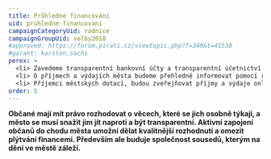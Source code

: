 ```yaml
---
title: Průhledné financování
uid: pruhledne-financovani
campaignCategoryUid: radnice
campaignGroupUid: volby2018
#approved: https://forum.pirati.cz/viewtopic.php?f=349&t=41530
#garant: karsten.sachs
perex: >
  <li> Zavedeme transparentní bankovní účty a transparentní účetnictví obce.</li>
  <li> O příjmech a výdajích města budeme přehledně informovat pomocí rozklikávacího rozpočtu.</li>
  <li> Příjemci městských dotací, budou zveřejňovat příjmy a výdaje online.</li>
order: 5
---
```


**Občané mají mít právo rozhodovat o věcech, které se jich osobně týkají, a město se musí snažit jim jít naproti a být transparentní. Aktivní zapojení občanů do chodu města umožní dělat kvalitnější rozhodnutí a omezit plýtvání financemi. Především ale buduje společnost sousedů, kterým na dění ve městě záleží.**

